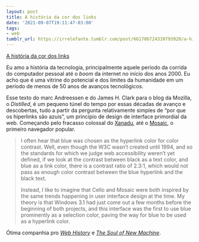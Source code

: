 ```yaml
---
layout: post
title: A história da cor dos links
date: '2021-09-07T19:11:47-03:00'
tags:
- web
tumblr_url: https://irrelefante.tumblr.com/post/661706724339793920/a-hist%C3%B3ria-da-cor-dos-links
---
```

[A história da cor dos links](https://blog.mozilla.org/en/internet-culture/deep-dives/why-are-hyperlinks-blue/?utm_source=pocket_mylist)  

Eu amo a história da tecnologia, principalmente aquele período da corrida do computador pessoal até o _boom_ da internet no início dos anos 2000. Eu acho que é uma vitrine do potencial e dos limites da humanidade em um período de menos de 50 anos de avanços tecnológicos.

Esse texto do marc Andreessen e do James H. Clark para o blog da Mozilla, o _Distilled_, é um pequeno túnel do tempo por essas décadas de avanço e descobertas, tudo a partir da pergunta relativamente simples de “por que os hiperlinks são azuis”, um princípio de design de interface primordial da web. Começando pelo fracasso colossal do [Xanadu](https://www.wired.com/1995/06/xanadu/), até o [Mosaic](https://en.wikipedia.org/wiki/Mosaic_(web_browser)), o primeiro navegador popular.

> I often hear that blue was chosen as the hyperlink color for color contrast. Well, even though the W3C wasn’t created until 1994, and so the standards for which we judge web accessibility weren’t yet defined, if we look at the contrast between black as a text color, and blue as a link color, there is a contrast ratio of 2.3:1, which would not pass as enough color contrast between the blue hyperlink and the black text.
> 
> Instead, I like to imagine that Cello and Mosaic were both inspired by the same trends happening in user interface design at the time. My theory is that Windows 3.1 had just come out a few months before the beginning of both projects, and this interface was the first to use blue prominently as a selection color, paving the way for blue to be used as a hyperlink color.

Ótima companhia pro [_Web History_](https://paomortadela.com.br/post/658145457832443904/) e [_The Soul of New Machine_](https://paomortadela.com.br/post/658073696923156480/).

